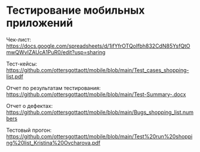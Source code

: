 # Тестирование мобильных приложений

Чек-лист: https://docs.google.com/spreadsheets/d/1ifYfrOTQoIfbh832CdN85YsfQtOmwQWvIZAUcA1PuR0/edit?usp=sharing

Тест-кейсы: https://github.com/ottersgottaott/mobile/blob/main/Test_cases_shopping-list.pdf

Отчет по результатам тестирования: https://github.com/ottersgottaott/mobile/blob/main/Test-Summary-.docx

Отчет о дефектах: https://github.com/ottersgottaott/mobile/blob/main/Bugs_shopping_list.numbers

Тестовый прогон: https://github.com/ottersgottaott/mobile/blob/main/Test%20run%20shopping%20list_Kristina%20Ovcharova.pdf
